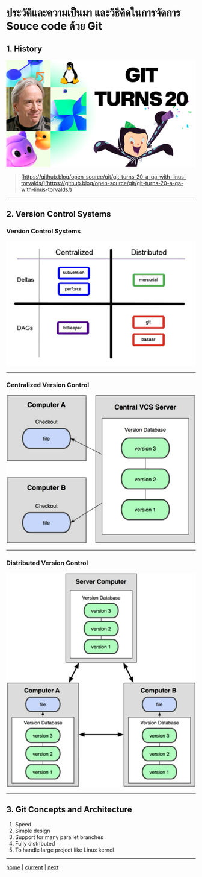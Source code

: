 # ประวัติและความเป็นมา และวิธีคิดในการจัดการ Souce code ด้วย Git

## 1. History

![git turns 20](images/Git-Turns-20.png)

> [https://github.blog/open-source/git/git-turns-20-a-qa-with-linus-torvalds/](https://github.blog/open-source/git/git-turns-20-a-qa-with-linus-torvalds/)

---

## 2. Version Control Systems

### Version Control Systems

![version-control-systems](images/version-control-systems.png)

---

### Centralized Version Control

![centralized-version-control](images/centralized-version-control.png)

---

### Distributed Version Control

![distributed-version-control](images/distributed-version-control.png)

---

## 3. Git Concepts and Architecture

1. Speed
2. Simple design
3. Support for many parallet branches
4. Fully distributed
5. To handle large project like Linux kernel

---

[home](../../README.md#) | [current](../../README.md#1-ประวัติและความเป็นมา-และวิธีคิดในการจัดการ-souce-code-ด้วย-git) | [next](../../README.md#2-การจัดการและบริหาร-source-code-เบื้องต้น-ส่วนที่-1)
